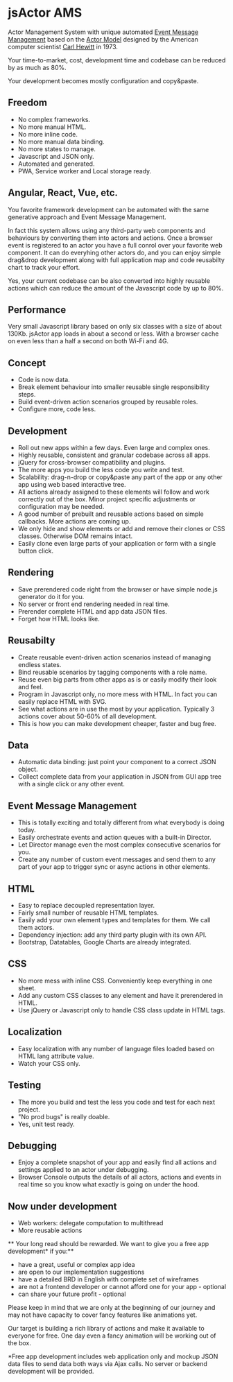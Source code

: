 # jsActor AMS

Actor Management System with unique automated [Event Message Management](#event-message-management) based on the [Actor Model](https://en.wikipedia.org/wiki/Actor_model) designed by the American computer scientist [Carl Hewitt](https://en.wikipedia.org/wiki/Carl_Hewitt) in 1973.

Your time-to-market, cost, development time and codebase can be reduced by as much as 80%.

Your development becomes mostly configuration and copy&paste.

## Freedom

- No complex frameworks.
- No more manual HTML.
- No more inline code.
- No more manual data binding.
- No more states to manage.
- Javascript and JSON only.
- Automated and generated.
- PWA, Service worker and Local storage ready.

## Angular, React, Vue, etc.

You favorite framework development can be automated with the same generative approach and Event Message Management.

In fact this system allows using any third-party web components and behaviours by converting them into actors and actions. Once a browser event is registered to an actor you have a full conrol over your favorite web component. It can do everyhing other actors do, and you can enjoy simple drag&drop development along with full application map and code reusabilty chart to track your effort.

Yes, your current codebase can be also converted into highly reusable actions which can reduce the amount of the Javascript code by up to 80%.

## Performance

Very small Javascript library based on only six classes with a size of about 130Kb.
jsActor app loads in about a second or less. With a browser cache on even less than a half a second on both Wi-Fi and 4G.

## Concept

- Code is now data.
- Break element behaviour into smaller reusable single responsibility steps.
- Build event-driven action scenarios grouped by reusable roles.
- Configure more, code less.

## Development

- Roll out new apps within a few days. Even large and complex ones.
- Highly reusable, consistent and granular codebase across all apps.
- jQuery for cross-browser compatibility and plugins.
- The more apps you build the less code you write and test.
- Scalability: drag-n-drop or copy&paste any part of the app or any other app using web based interactive tree.
- All actions already assigned to these elements will follow and work correctly out of the box. Minor project specific adjustments or configuration may be needed.
- A good number of prebuilt and reusable actions based on simple callbacks. More actions are coming up.
- We only hide and show elements or add and remove their clones or CSS classes. Otherwise DOM remains intact.
- Easily clone even large parts of your application or form with a single button click.

## Rendering

- Save prerendered code right from the browser or have simple node.js generator do it for you.
- No server or front end rendering needed in real time.
- Prerender complete HTML and app data JSON files.
- Forget how HTML looks like.

## Reusabilty

- Create reusable event-driven action scenarios instead of managing endless states.
- Bind reusable scenarios by tagging components with a role name.
- Reuse even big parts from other apps as is or easily modify their look and feel.
- Program in Javascript only, no more mess with HTML. In fact you can easily replace HTML with SVG.
- See what actions are in use the most by your application. Typically 3 actions cover about 50-60% of all development. 
- This is how you can make development cheaper, faster and bug free.

## Data

- Automatic data binding: just point your component to a correct JSON object.
- Collect complete data from your application in JSON from GUI app tree with a single click or any other event.

## Event Message Management

- This is totally exciting and totally different from what everybody is doing today.
- Easily orchestrate events and action queues with a built-in Director.
- Let Director manage even the most complex consecutive scenarios for you.
- Create any number of custom event messages and send them to any part of your app to trigger sync or async actions in other elements.

## HTML

- Easy to replace decoupled representation layer.
- Fairly small number of reusable HTML templates.
- Easily add your own element types and templates for them. We call them actors.
- Dependency injection: add any third party plugin with its own API.
- Bootstrap, Datatables, Google Charts are already integrated.

## CSS

- No more mess with inline CSS. Conveniently keep everything in one sheet.
- Add any custom CSS classes to any element and have it prerendered in HTML.
- Use jQuery or Javascript only to handle CSS class update in HTML tags.

## Localization

- Easy localization with any number of language files loaded based on HTML lang attribute value.
- Watch your CSS only.

## Testing

- The more you build and test the less you code and test for each next project.
- "No prod bugs" is really doable.
- Yes, unit test ready.

## Debugging

- Enjoy a complete snapshot of your app and easily find all actions and settings applied to an actor under debugging.
- Browser Console outputs the details of all actors, actions and events in real time so you know what exactly is going on under the hood.

## Now under development

- Web workers: delegate computation to multithread
- More reusable actions

** Your long read should be rewarded. We want to give you a free app development* if you:**
- have a great, useful or complex app idea
- are open to our implementation suggestions
- have a detailed BRD in English with complete set of wireframes
- are not a frontend developer or cannot afford one for your app - optional
- can share your future profit - optional

Please keep in mind that we are only at the beginning of our journey and may not have capacity to cover fancy features like animations yet.

Our target is building a rich library of actions and make it available to everyone for free. One day even a fancy animation will be working out of the box.

 *Free app development includes web application only and mockup JSON data files to send data both ways via Ajax calls. No server or backend development will be provided.
